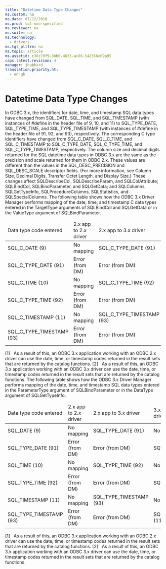 ```yaml
---
title: "Datetime Data Type Changes"
ms.custom: na
ms.date: 07/12/2016
ms.prod: sql-non-specified
ms.reviewer: na
ms.suite: na
ms.technology: 
  - drivers
ms.tgt_pltfrm: na
ms.topic: article
ms.assetid: c38c79f9-8bb0-4633-ac86-542366c09a95
caps.latest.revision: 4
manager: jhubbard
translation.priority.ht: 
  - en-gb
---
```

# Datetime Data Type Changes
<?xml version="1.0" encoding="utf-8"?>
<developerConceptualDocument xmlns="http://ddue.schemas.microsoft.com/authoring/2003/5" xmlns:xlink="http://www.w3.org/1999/xlink" xmlns:xsi="http://www.w3.org/2001/XMLSchema-instance" xsi:schemaLocation="http://ddue.schemas.microsoft.com/authoring/2003/5 http://dduestorage.blob.core.windows.net/ddueschema/developer.xsd">
  <introduction>
    <para>In ODBC 3.<legacyItalic>x</legacyItalic>, the identifiers for date, time, and timestamp SQL data types have changed from SQL_DATE, SQL_TIME, and SQL_TIMESTAMP (with instances of <legacyBold>#define</legacyBold> in the header file of 9, 10, and 11) to SQL_TYPE_DATE, SQL_TYPE_TIME, and SQL_TYPE_TIMESTAMP (with instances of <legacyBold>#define</legacyBold> in the header file of 91, 92, and 93), respectively. The corresponding C type identifiers have changed from SQL_C_DATE, SQL_C_TIME, and SQL_C_TIMESTAMP to SQL_C_TYPE_DATE, SQL_C_TYPE_TIME, and SQL_C_TYPE_TIMESTAMP, respectively.</para>
    <para>The column size and decimal digits returned for the SQL datetime data types in ODBC 3.<legacyItalic>x</legacyItalic> are the same as the precision and scale returned for them in ODBC 2.<legacyItalic>x</legacyItalic>. These values are different than the values in the SQL_DESC_PRECISION and SQL_DESC_SCALE descriptor fields. (For more information, see <legacyLink xlink:href="723107a1-be08-4ea3-a8c0-b2c45d38d1aa">Column Size, Decimal Digits, Transfer Octet Length, and Display Size</legacyLink>.)</para>
    <para>These changes affect <legacyBold>SQLDescribeCol</legacyBold>, <legacyBold>SQLDescribeParam</legacyBold>, and <legacyBold>SQLColAttribute</legacyBold>; <legacyBold>SQLBindCol</legacyBold>, <legacyBold>SQLBindParameter</legacyBold>, and <legacyBold>SQLGetData</legacyBold>; and <legacyBold>SQLColumns</legacyBold>, <legacyBold>SQLGetTypeInfo</legacyBold>, <legacyBold>SQLProcedureColumns</legacyBold>, <legacyBold>SQLStatistics</legacyBold>, and <legacyBold>SQLSpecialColumns</legacyBold>.</para>
    <para>The following table shows how the ODBC 3<legacyItalic>.x</legacyItalic> Driver Manager performs mapping of the date, time, and timestamp C data types entered in the <legacyItalic>TargetType</legacyItalic> arguments of <legacyBold>SQLBindCol</legacyBold> and <legacyBold>SQLGetData</legacyBold> or in the <legacyItalic>ValueType</legacyItalic> argument of <legacyBold>SQLBindParameter</legacyBold>.</para>
    <table xmlns:caps="http://schemas.microsoft.com/build/caps/2013/11">
      <thead>
        <tr>
          <TD>
            <para>Data type</para>
            <para>code entered</para>
          </TD>
          <TD>
            <para>2.<legacyItalic>x</legacyItalic> app to</para>
            <para>2.<legacyItalic>x</legacyItalic> driver</para>
          </TD>
          <TD>
            <para>2.<legacyItalic>x</legacyItalic> app to</para>
            <para>3.<legacyItalic>x</legacyItalic> driver</para>
          </TD>
          <TD>
            <para>3.<legacyItalic>x</legacyItalic> app to</para>
            <para>2.<legacyItalic>x </legacyItalic>driver</para>
          </TD>
          <TD>
            <para>3.<legacyItalic>x</legacyItalic> app to</para>
            <para>3.<legacyItalic>x</legacyItalic> driver</para>
          </TD>
        </tr>
      </thead>
      <tbody>
        <tr>
          <TD>
            <para>SQL_C_DATE (9)</para>
          </TD>
          <TD>
            <para>No mapping</para>
          </TD>
          <TD>
            <para>SQL_C_TYPE_DATE (91)</para>
          </TD>
          <TD>
            <para>No mapping[1]</para>
          </TD>
          <TD>
            <para>SQL_C_TYPE_DATE (91)</para>
          </TD>
        </tr>
        <tr>
          <TD>
            <para>SQL_C_TYPE_DATE (91)</para>
          </TD>
          <TD>
            <para>Error (from DM)</para>
          </TD>
          <TD>
            <para>Error (from DM)</para>
          </TD>
          <TD>
            <para>SQL_C_DATE (9)</para>
          </TD>
          <TD>
            <para>No mapping[2]</para>
          </TD>
        </tr>
        <tr>
          <TD>
            <para>SQL_C_TIME (10)</para>
          </TD>
          <TD>
            <para>No mapping</para>
          </TD>
          <TD>
            <para>SQL_C_TYPE_TIME (92)</para>
          </TD>
          <TD>
            <para>No mapping[1]</para>
          </TD>
          <TD>
            <para>SQL_C_TYPE_TIME (92)</para>
          </TD>
        </tr>
        <tr>
          <TD>
            <para>SQL_C_TYPE_TIME (92)</para>
          </TD>
          <TD>
            <para>Error (from DM)</para>
          </TD>
          <TD>
            <para>Error (from DM)</para>
          </TD>
          <TD>
            <para>SQL_C_TIME (10)</para>
          </TD>
          <TD>
            <para>No mapping[2]</para>
          </TD>
        </tr>
        <tr>
          <TD>
            <para>SQL_C_TIMESTAMP (11)</para>
          </TD>
          <TD>
            <para>No mapping</para>
          </TD>
          <TD>
            <para>SQL_C_TYPE_TIMESTAMP (93)</para>
          </TD>
          <TD>
            <para>No mapping[1]</para>
          </TD>
          <TD>
            <para>SQL_C_TYPE_TIMESTAMP (93)</para>
          </TD>
        </tr>
        <tr>
          <TD>
            <para>SQL_C_TYPE_TIMESTAMP (93)</para>
          </TD>
          <TD>
            <para>Error (from DM)</para>
          </TD>
          <TD>
            <para>Error (from DM)</para>
          </TD>
          <TD>
            <para>SQL_C_TIMESTAMP (11)</para>
          </TD>
          <TD>
            <para>No mapping[2]</para>
          </TD>
        </tr>
      </tbody>
    </table>
    <para>[1]   As a result of this, an ODBC 3.<legacyItalic>x</legacyItalic> application working with an ODBC 2.<legacyItalic>x</legacyItalic> driver can use the date, time, or timestamp codes returned in the result sets that are returned by the catalog functions.</para>
    <para>[2]   As a result of this, an ODBC 3.<legacyItalic>x</legacyItalic> application working with an ODBC 3.<legacyItalic>x</legacyItalic> driver can use the date, time, or timestamp codes returned in the result sets that are returned by the catalog functions.</para>
    <para>The following table shows how the ODBC 3<legacyItalic>.x</legacyItalic> Driver Manager performs mapping of the date, time, and timestamp SQL data types entered in the <legacyItalic>ParameterType</legacyItalic> argument of <legacyBold>SQLBindParameter</legacyBold> or in the <legacyItalic>DataType</legacyItalic> argument of <legacyBold>SQLGetTypeInfo</legacyBold>.</para>
    <table xmlns:caps="http://schemas.microsoft.com/build/caps/2013/11">
      <thead>
        <tr>
          <TD>
            <para>Data type</para>
            <para>code entered</para>
          </TD>
          <TD>
            <para>2.<legacyItalic>x</legacyItalic> app to</para>
            <para>2.<legacyItalic>x</legacyItalic> driver</para>
          </TD>
          <TD>
            <para>2.<legacyItalic>x</legacyItalic> app to</para>
            <para>3.<legacyItalic>x</legacyItalic> driver</para>
          </TD>
          <TD>
            <para>3.<legacyItalic>x</legacyItalic> app to</para>
            <para>2.<legacyItalic>x</legacyItalic> driver</para>
          </TD>
          <TD>
            <para>3.<legacyItalic>x</legacyItalic> app to</para>
            <para>3.<legacyItalic>x</legacyItalic> driver</para>
          </TD>
        </tr>
      </thead>
      <tbody>
        <tr>
          <TD>
            <para>SQL_DATE (9)</para>
          </TD>
          <TD>
            <para>No mapping</para>
          </TD>
          <TD>
            <para>SQL_TYPE_DATE (91)</para>
          </TD>
          <TD>
            <para>No mapping[1]</para>
          </TD>
          <TD>
            <para>SQL_TYPE_DATE (91)</para>
          </TD>
        </tr>
        <tr>
          <TD>
            <para>SQL_TYPE_DATE (91)</para>
          </TD>
          <TD>
            <para>Error (from DM)</para>
          </TD>
          <TD>
            <para>Error (from DM)</para>
          </TD>
          <TD>
            <para>SQL_DATE (9)</para>
          </TD>
          <TD>
            <para>No mapping[2]</para>
          </TD>
        </tr>
        <tr>
          <TD>
            <para>SQL_TIME (10)</para>
          </TD>
          <TD>
            <para>No mapping</para>
          </TD>
          <TD>
            <para>SQL_TYPE_TIME (92)</para>
          </TD>
          <TD>
            <para>No mapping[1]</para>
          </TD>
          <TD>
            <para>SQL_TYPE_TIME (92)</para>
          </TD>
        </tr>
        <tr>
          <TD>
            <para>SQL_TYPE_TIME (92)</para>
          </TD>
          <TD>
            <para>Error (from DM)</para>
          </TD>
          <TD>
            <para>Error (from DM)</para>
          </TD>
          <TD>
            <para>SQL_TIME (10)</para>
          </TD>
          <TD>
            <para>No mapping[2]</para>
          </TD>
        </tr>
        <tr>
          <TD>
            <para>SQL_TIMESTAMP (11)</para>
          </TD>
          <TD>
            <para>No mapping</para>
          </TD>
          <TD>
            <para>SQL_TYPE_TIMESTAMP (93)</para>
          </TD>
          <TD>
            <para>No mapping[1]</para>
          </TD>
          <TD>
            <para>SQL_TYPE_TIMESTAMP (93)</para>
          </TD>
        </tr>
        <tr>
          <TD>
            <para>SQL_TYPE_TIMESTAMP (93)</para>
          </TD>
          <TD>
            <para>Error (from DM)</para>
          </TD>
          <TD>
            <para>Error (from DM)</para>
          </TD>
          <TD>
            <para>SQL_TIMESTAMP (11)</para>
          </TD>
          <TD>
            <para>No mapping[2]</para>
          </TD>
        </tr>
      </tbody>
    </table>
    <para>[1]   As a result of this, an ODBC 3.<legacyItalic>x</legacyItalic> application working with an ODBC 2.<legacyItalic>x</legacyItalic> driver can use the date, time, or timestamp codes returned in the result sets that are returned by the catalog functions.</para>
    <para>[2]   As a result of this, an ODBC 3.<legacyItalic>x</legacyItalic> application working with an ODBC 3.<legacyItalic>x</legacyItalic> driver can use the date, time, or timestamp codes returned in the result sets that are returned by the catalog functions.</para>
  </introduction>
  <relatedTopics />
</developerConceptualDocument>